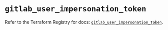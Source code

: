 # `gitlab_user_impersonation_token`

Refer to the Terraform Registry for docs: [`gitlab_user_impersonation_token`](https://registry.terraform.io/providers/gitlabhq/gitlab/17.11.0/docs/resources/user_impersonation_token).

